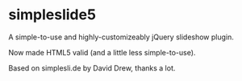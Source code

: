 simpleslide5
============

A simple-to-use and highly-customizeably jQuery slideshow plugin.

Now made HTML5 valid (and a little less simple-to-use).

Based on simplesli.de by David Drew, thanks a lot.
